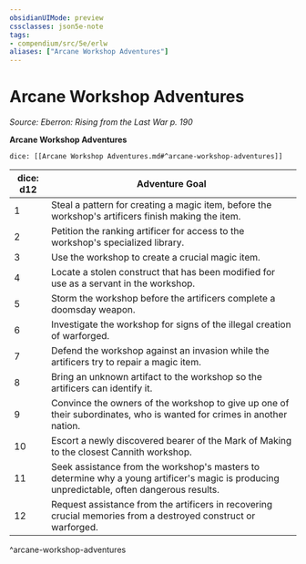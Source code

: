 ```yaml
---
obsidianUIMode: preview
cssclasses: json5e-note
tags:
- compendium/src/5e/erlw
aliases: ["Arcane Workshop Adventures"]
---
```

# Arcane Workshop Adventures
*Source: Eberron: Rising from the Last War p. 190* 

**Arcane Workshop Adventures**

`dice: [[Arcane Workshop Adventures.md#^arcane-workshop-adventures]]`

| dice: d12 | Adventure Goal |
|-----------|----------------|
| 1 | Steal a pattern for creating a magic item, before the workshop's artificers finish making the item. |
| 2 | Petition the ranking artificer for access to the workshop's specialized library. |
| 3 | Use the workshop to create a crucial magic item. |
| 4 | Locate a stolen construct that has been modified for use as a servant in the workshop. |
| 5 | Storm the workshop before the artificers complete a doomsday weapon. |
| 6 | Investigate the workshop for signs of the illegal creation of warforged. |
| 7 | Defend the workshop against an invasion while the artificers try to repair a magic item. |
| 8 | Bring an unknown artifact to the workshop so the artificers can identify it. |
| 9 | Convince the owners of the workshop to give up one of their subordinates, who is wanted for crimes in another nation. |
| 10 | Escort a newly discovered bearer of the Mark of Making to the closest Cannith workshop. |
| 11 | Seek assistance from the workshop's masters to determine why a young artificer's magic is producing unpredictable, often dangerous results. |
| 12 | Request assistance from the artificers in recovering crucial memories from a destroyed construct or warforged. |
^arcane-workshop-adventures